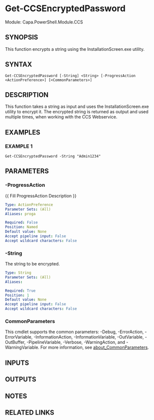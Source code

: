 # Get-CCSEncryptedPassword

Module: Capa.PowerShell.Module.CCS

## SYNOPSIS
This function encrypts a string using the InstallationScreen.exe utility.

## SYNTAX

```
Get-CCSEncryptedPassword [-String] <String> [-ProgressAction <ActionPreference>] [<CommonParameters>]
```

## DESCRIPTION
This function takes a string as input and uses the InstallationScreen.exe utility to encrypt it.
The encrypted string is returned as output and used multiple times, when working with the CCS Webservice.

## EXAMPLES

### EXAMPLE 1
```
Get-CCSEncryptedPassword -String "Admin1234"
```

## PARAMETERS

### -ProgressAction
{{ Fill ProgressAction Description }}

```yaml
Type: ActionPreference
Parameter Sets: (All)
Aliases: proga

Required: False
Position: Named
Default value: None
Accept pipeline input: False
Accept wildcard characters: False
```

### -String
The string to be encrypted.

```yaml
Type: String
Parameter Sets: (All)
Aliases:

Required: True
Position: 1
Default value: None
Accept pipeline input: False
Accept wildcard characters: False
```

### CommonParameters
This cmdlet supports the common parameters: -Debug, -ErrorAction, -ErrorVariable, -InformationAction, -InformationVariable, -OutVariable, -OutBuffer, -PipelineVariable, -Verbose, -WarningAction, and -WarningVariable. For more information, see [about_CommonParameters](http://go.microsoft.com/fwlink/?LinkID=113216).

## INPUTS

## OUTPUTS

## NOTES

## RELATED LINKS
